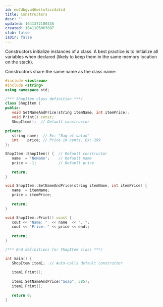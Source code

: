 ```yaml
---
id: nw7dbgvu46wilofzcz4z4zd
title: Constructors
desc: ''
updated: 1641372180335
created: 1641105063887
stub: false
isDir: false
---
```



Constructors initialize instances of a class. A best practice is to initialize all variables when declared (likely to keep them in the same memory location on the stack). 

Constructors share the same name as the class name:

```cpp
#include <iostream>
#include <string>
using namespace std;

/*** ShopItem class definition ***/
class ShopItem {
public:
   void SetNameAndPrice(string itemName, int itemPrice);
   void Print() const;
   ShopItem();  // Default constructor
   
private:
   string name;  // Ex: "Bag of salad"
   int    price; // Price in cents. Ex: 199
};

ShopItem::ShopItem() {  // Default constructor
   name  = "NoName";    // Default name
   price = -1;          // Default price
   
   return;
}

void ShopItem::SetNameAndPrice(string itemName, int itemPrice) {
   name  = itemName;
   price = itemPrice;
   
   return;
}

void ShopItem::Print() const {
   cout << "Name: "  << name  << ", ";
   cout << "Price: " << price << endl;
   
   return;
}

/*** End definitions for ShopItem class ***/

int main() {
   ShopItem item1;  // Auto-calls default constructor
   
   item1.Print();
   
   item1.SetNameAndPrice("Soap", 385);
   item1.Print();
   
   return 0;
}
```
